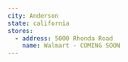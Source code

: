 ```yaml
---
city: Anderson
state: california
stores:
  - address: 5000 Rhonda Road
    name: Walmart - COMING SOON
---
```

